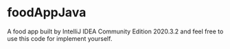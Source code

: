 # foodAppJava
A food app built by IntelliJ IDEA Community Edition 2020.3.2 and feel free to use this code for implement yourself.
